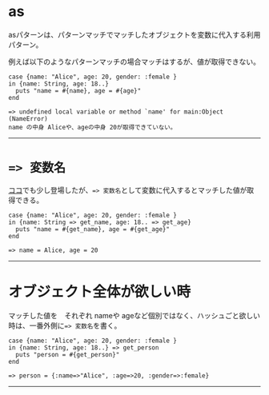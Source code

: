 # as
asパターンは、パターンマッチでマッチしたオブジェクトを変数に代入する利用パターン。  

例えば以下のようなパターンマッチの場合マッチはするが、値が取得できない。
~~~
case {name: "Alice", age: 20, gender: :female }
in {name: String, age: 18..}
  puts "name = #{name}, age = #{age}"
end

=> undefined local variable or method `name' for main:Object (NameError)
name の中身 Aliceや、ageの中身 20が取得できていない。
~~~
***

# `=> 変数名`
[ココ](https://github.com/Tarara33/TIL/blob/main/Ruby/%E3%83%91%E3%82%BF%E3%83%BC%E3%83%B3%E3%83%9E%E3%83%83%E3%83%81/%E3%83%91%E3%82%BF%E3%83%BC%E3%83%B3%E3%83%9E%E3%83%83%E3%83%81%E3%81%AE%E7%A8%AE%E9%A1%9E/array.md#-%E6%8C%87%E5%AE%9A%E3%81%97%E3%81%9F%E6%9D%A1%E4%BB%B6%E3%81%AE%E4%B8%AD%E8%BA%AB%E3%82%82%E4%BD%BF%E3%81%84%E3%81%9F%E3%81%84)でも少し登場したが、`=> 変数名`として変数に代入するとマッチした値が取得できる。
~~~
case {name: "Alice", age: 20, gender: :female }
in {name: String => get_name, age: 18.. => get_age}
  puts "name = #{get_name}, age = #{get_age}"
end

=> name = Alice, age = 20
~~~
***

# オブジェクト全体が欲しい時
マッチした値を　それぞれ nameや ageなど個別ではなく、ハッシュごと欲しい時は、一番外側に`=> 変数名`を書く。
~~~
case {name: "Alice", age: 20, gender: :female }
in {name: String, age: 18..} => get_person
  puts "person = #{get_person}"
end

=> person = {:name=>"Alice", :age=>20, :gender=>:female}
~~~
***
